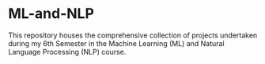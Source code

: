 # ML-and-NLP
This repository houses the comprehensive collection of projects undertaken during my 6th Semester in the Machine Learning (ML) and Natural Language Processing (NLP) course.
